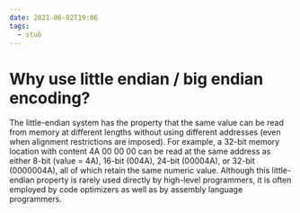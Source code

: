 ```yaml
---
date: 2021-06-02T19:06
tags: 
  - stub
---
```


# Why use little endian / big endian encoding?

The little-endian system has the property that the same value can be read from memory at different lengths without using different addresses (even when alignment restrictions are imposed). For example, a 32-bit memory location with content 4A 00 00 00 can be read at the same address as either 8-bit (value = 4A), 16-bit (004A), 24-bit (00004A), or 32-bit (0000004A), all of which retain the same numeric value. Although this little-endian property is rarely used directly by high-level programmers, it is often employed by code optimizers as well as by assembly language programmers. 
